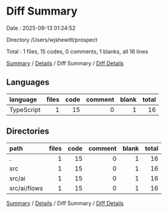 # Diff Summary

Date : 2025-09-13 01:24:52

Directory /Users/wjshewitt/prospect

Total : 1 files,  15 codes, 0 comments, 1 blanks, all 16 lines

[Summary](results.md) / [Details](details.md) / Diff Summary / [Diff Details](diff-details.md)

## Languages
| language | files | code | comment | blank | total |
| :--- | ---: | ---: | ---: | ---: | ---: |
| TypeScript | 1 | 15 | 0 | 1 | 16 |

## Directories
| path | files | code | comment | blank | total |
| :--- | ---: | ---: | ---: | ---: | ---: |
| . | 1 | 15 | 0 | 1 | 16 |
| src | 1 | 15 | 0 | 1 | 16 |
| src/ai | 1 | 15 | 0 | 1 | 16 |
| src/ai/flows | 1 | 15 | 0 | 1 | 16 |

[Summary](results.md) / [Details](details.md) / Diff Summary / [Diff Details](diff-details.md)